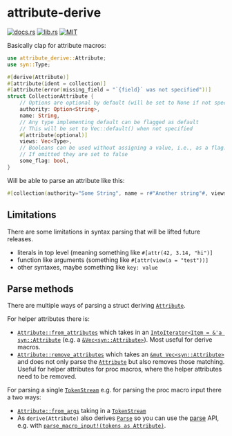 # attribute-derive

[![docs.rs](https://img.shields.io/docsrs/attribute-derive)](https://docs.rs/attribute-derive/latest/attribute_derive/)
[![lib.rs](https://img.shields.io/crates/v/attribute-derive)](https://lib.rs/crates/attribute-derive)
[![MIT](https://img.shields.io/crates/l/attribute-derive)](LICENSE)

Basically clap for attribute macros:
```rust
use attribute_derive::Attribute;
use syn::Type;

#[derive(Attribute)]
#[attribute(ident = collection)]
#[attribute(error(missing_field = "`{field}` was not specified"))]
struct CollectionAttribute {
    // Options are optional by default (will be set to None if not specified)
    authority: Option<String>,
    name: String,
    // Any type implementing default can be flagged as default
    // This will be set to Vec::default() when not specified
    #[attribute(optional)]
    views: Vec<Type>,
    // Booleans can be used without assigning a value, i.e., as a flag.
    // If omitted they are set to false
    some_flag: bool,
}
```

Will be able to parse an attribute like this:
```rust
#[collection(authority="Some String", name = r#"Another string"#, views = [Option, ()])]
```

## Limitations

There are some limitations in syntax parsing that will be lifted future releases.

- literals in top level (meaning something like `#[attr(42, 3.14, "hi")]`
- function like arguments (something like `#[attr(view(a = "test"))]`
- other syntaxes, maybe something like `key: value`

## Parse methods

There are multiple ways of parsing a struct deriving [`Attribute`](https://docs.rs/attribute-derive/latest/attribute_derive/trait.Attribute.html).

For helper attributes there is:
- [`Attribute::from_attributes`](https://docs.rs/attribute-derive/latest/attribute_derive/trait.Attribute.html#tymethod.from_attributes) which takes in an [`IntoIterator<Item = &'a
syn::Attribute`](https://docs.rs/syn/latest/syn/struct.Attribute.html)
(e.g. a [`&Vec<syn::Attribute>`](https://docs.rs/syn/latest/syn/struct.Attribute.html)). Most useful for derive macros.
- [`Attribute::remove_attributes`](https://docs.rs/attribute-derive/latest/attribute_derive/trait.Attribute.html#tymethod.remove_attributes) which takes an [`&mut Vec<syn::Attribute>`](https://docs.rs/syn/latest/syn/struct.Attribute.html)
and does not only parse the [`Attribute`](https://docs.rs/attribute-derive/latest/attribute_derive/trait.Attribute.html#tymethod.from_attributes) but also removes those matching. Useful for helper
attributes for proc macros, where the helper attributes need to be removed.

For parsing a single [`TokenStream`](https://docs.rs/proc-macro2/latest/proc_macro2/struct.TokenStream.html) e.g. for parsing the proc macro input there a two ways:

- [`Attribute::from_args`](https://docs.rs/attribute-derive/latest/attribute_derive/trait.Attribute.html#tymethod.from_args) taking in a [`TokenStream`](https://docs.rs/proc-macro2/latest/proc_macro2/struct.TokenStream.html)
- As `derive(Attribute)` also derives [`Parse`](https://docs.rs/syn/latest/syn/parse/trait.Parse.html) so you can use the [parse](https://docs.rs/syn/latest/syn/parse/index.html) API,
e.g. with [`parse_macro_input!(tokens as Attribute)`](https://docs.rs/syn/latest/syn/macro.parse_macro_input.html).

